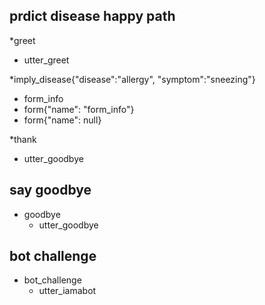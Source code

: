 ## prdict disease happy path
*greet 
  - utter_greet

*imply_disease{"disease":"allergy", "symptom":"sneezing"}
  - form_info
  - form{"name": "form_info"}
  - form{"name": null}

*thank
  - utter_goodbye




## say goodbye
* goodbye
  - utter_goodbye

## bot challenge
* bot_challenge
  - utter_iamabot
